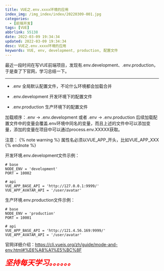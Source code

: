 ```yaml
---
title: VUE之.env.xxxx环境的应用
index_img: /img_index/index/20220309-001.jpg
categories:
  - [前端开发]
tags: [VUE]
abbrlink: 55138
date: 2022-03-09 19:34:34
updated: 2022-03-09 19:34:34
desc: VUE之.env.xxxx环境的应用
keywords: VUE, env, development, production, 配置文件
---
```




最近一段时间在写VUE前端项目，发现有.env.development、.env.production，于是查了下官网，学习总结一下。


<!--more-->
<hr />


- .env 全局默认配置文件，不论什么环境都会加载合并

- .env.development 开发环境下的配置文件

- .env.production 生产环境下的配置文件

加载顺序：.env -> .env.development  或者 .env -> .env.production
后续加载配置文件中的变量会覆盖.env环境中同名的变量，而且上述的文件中可以添加变量，添加的变量在项目中可以通过process.env.XXXXX获取。

注意：
{% note warning %}
属性名必须以VUE_APP_开头，比如VUE_APP_XXX
{% endnote %}

开发环境.env.development文件示例：
```
# base
NODE_ENV = 'development'
PORT = 10002

# api
VUE_APP_BASE_API = 'http://127.0.0.1:9999/'
VUE_APP_AVATAR_API = '/user/avatar'
```

生产环境.env.production文件示例：
```
# base
NODE_ENV = 'production'
PORT = 10001

# api
VUE_APP_BASE_API = 'http://121.4.56.169:9999/'
VUE_APP_AVATAR_API = '/user/avatar'
```

官网详细介绍：https://cli.vuejs.org/zh/guide/mode-and-env.html#%E6%A8%A1%E5%BC%8F

<font size=5.5 color='red'>***坚持每天学习。。。。。。***</font>
